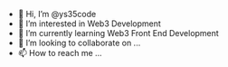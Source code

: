 - 👋 Hi, I’m @ys35code
- 👀 I’m interested in Web3 Development
- 🌱 I’m currently learning Web3 Front End Development
- 💞️ I’m looking to collaborate on ...
- 📫 How to reach me ...

<!---
ys35code/ys35code is a ✨ special ✨ repository because its `README.md` (this file) appears on your GitHub profile.
You can click the Preview link to take a look at your changes.
--->
